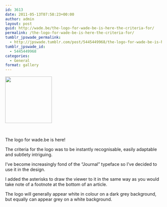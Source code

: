 ```yaml
---
id: 3613
date: 2011-05-13T07:58:23+00:00
author: admin
layout: post
guid: http://wade.be/the-logo-for-wade-be-is-here-the-criteria-for/
permalink: /the-logo-for-wade-be-is-here-the-criteria-for/
tumblr_jpswade_permalink:
  - http://jpswade.tumblr.com/post/5445449968/the-logo-for-wade-be-is-here-the-criteria-for
tumblr_jpswade_id:
  - 5445449968
categories:
  - General
format: gallery
---
```

<div id='gallery-1' class='gallery galleryid-3613 gallery-columns-3 gallery-size-thumbnail'>
  <dl class='gallery-item'>
    <dt class='gallery-icon landscape'>
      <a class="thumbnail" href='http://wade.be/the-logo-for-wade-be-is-here-the-criteria-for/attachment/3614/'><img width="150" height="150" src="http://wade.be/upload/tumblr_ll3fp55Qsd1qk3wjgo1_400-150x150.png" class="attachment-thumbnail size-thumbnail" alt="" srcset="http://wade.be/upload/tumblr_ll3fp55Qsd1qk3wjgo1_400-150x150.png 150w, http://wade.be/upload/tumblr_ll3fp55Qsd1qk3wjgo1_400-125x125.png 125w" sizes="(max-width: 150px) 100vw, 150px" /></a>
    </dt>
  </dl>
  
  <br style='clear: both' />
</div>

<p class="lead">
  The logo for wade.be is here!
</p>

The criteria for the logo was to be instantly recognisable, easily adaptable and subtlety intriguing.

I&#8217;ve become increasingly fond of the &#8220;Journal&#8221; typeface so I&#8217;ve decided to use it in the design.

I added the asterisks to draw the viewer to it in the same way as you would take note of a footnote at the bottom of an article.

The logo will generally appear white in colour on a dark grey background, but equally can appear grey on a white background.